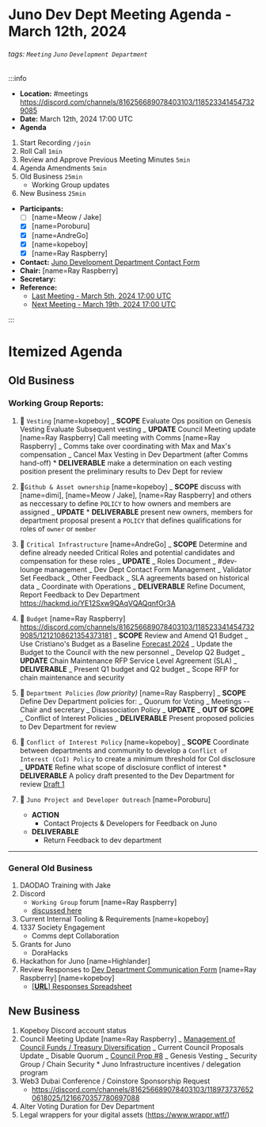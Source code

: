 # Juno Dev Dept Meeting Agenda - March 12th, 2024

###### tags: `Meeting` `Juno` `Development Department`

:::info

- **Location:** #meetings https://discord.com/channels/816256689078403103/1185233414547329085
- **Date:** March 12th, 2024 17:00 UTC
- **Agenda**

1. Start Recording `/join`
1. Roll Call `1min`
1. Review and Approve Previous Meeting Minutes `5min`
1. Agenda Amendments `5min`
1. Old Business `25min`
   - Working Group updates
1. New Business `25min`

- **Participants:**
  - [ ] [name=Meow / Jake]
  - [x] [name=Poroburu]
  - [x] [name=AndreGo]
  - [x] [name=kopeboy]
  - [x] [name=Ray Raspberry]
- **Contact:** [Juno Development Department Contact Form](https://forms.gle/rzCphth2rTPjKzum9)
- **Chair:** [name=Ray Raspberry]
- **Secretary:**
- **Reference:**
  - [Last Meeting - March 5th, 2024 17:00 UTC](https://hackmd.io/vIGbdRv9S4WzliF4SXgveA?view)
  - [Next Meeting - March 19th, 2024 17:00 UTC](https://hackmd.io/9fuHimlDRmKWcul8WcO6tg?view)

:::

# Itemized Agenda

## Old Business

### Working Group Reports:

1. :handshake: `Vesting` [name=kopeboy] _ **SCOPE** Evaluate Ops position on Genesis Vesting Evaluate Subsequent vesting _ **UPDATE** Council Meeting update [name=Ray Raspberry] Call meeting with Comms [name=Ray Raspberry] _ Comms take over coordinating with Max and Max's compensation _ Cancel Max Vesting in Dev Department (after Comms hand-off) \* **DELIVERABLE** make a determination on each vesting position present the preliminary results to Dev Dept for review
1. :handshake:`Github & Asset ownership` [name=kopeboy] _ **SCOPE** discuss with [name=dimi], [name=Meow / Jake], [name=Ray Raspberry] and others as neccessary to define `POLICY` to how owners and members are assigned _ **UPDATE** \* **DELIVERABLE** present new owners, members for department proposal present a `POLICY` that defines qualifications for roles of `owner` or `member`

1. :handshake: `Critical Infrastructure` [name=AndreGo] _ **SCOPE** Determine and define already needed Critical Roles and potential candidates and compensation for these roles _ **UPDATE** _ Roles Document _ #dev-lounge management _ Dev Dept Contact Form Management _ Validator Set Feedback _ Other Feedback _ SLA agreements based on historical data _ Coordinate with Operations _ **DELIVERABLE** Refine Document, Report Feedback to Dev Department https://hackmd.io/YE12Sxw9QAqVQAQqnfOr3A

1. :handshake: `Budget` [name=Ray Raspberry] https://discord.com/channels/816256689078403103/1185233414547329085/1212108621354373181 _ **SCOPE** Review and Amend Q1 Budget _ Use Cristiano's Budget as a Baseline [Forecast 2024](https://docs.google.com/spreadsheets/d/e/2PACX-1vSsQQcLg3ExZ642oNnA_viARqniyC4-J6CW6nyrIoyK-BQuahrbR5mJXeROjuWw3IZ4XL96CWi-sBqb/pubhtml#) _ Update the Budget to the Council with the new personnel _ Develop Q2 Budget _ **UPDATE** Chain Maintenance RFP Service Level Agreement (SLA) _ **DELIVERABLE** _ Present Q1 budget and Q2 budget _ Scope RFP for chain maintenance and security

1. :handshake: `Department Policies` _(low priority)_ [name=Ray Raspberry] _ **SCOPE** Define Dev Department policies for: _ Quorum for Voting _ Meetings -- Chair and secretary _ Disassociation Policy _ **UPDATE** _ **OUT OF SCOPE** _ Conflict of Interest Policies _ **DELIVERABLE** Present proposed policies to Dev Department for review

1. :handshake: `Conflict of Interest Policy` [name=kopeboy] _ **SCOPE** Coordinate between departments and community to develop a `Conflict of Interest (CoI) Policy` to create a minimum threshold for CoI disclosure _ **UPDATE** Refine what scope of disclosure conflict of interest \* **DELIVERABLE** A policy draft presented to the Dev Department for review [Draft 1](https://hackmd.io/@8minKXPBR2aj-IgFuUgv1w/HJrXscQ6p/edit)
1. :handshake: `Juno Project and Developer Outreach` [name=Poroburu]
   - **ACTION**
     - Contact Projects & Developers for Feedback on Juno
   - **DELIVERABLE**
     - Return Feedback to dev department

---

### General Old Business

1. DAODAO Training with Jake
1. Discord
   - `Working Group` forum [name=Ray Raspberry]
   - [discussed here](https://discord.com/channels/816256689078403103/1189737376520618025/1214845273508020285)
1. Current Internal Tooling & Requirements [name=kopeboy]
1. 1337 Society Engagement
   - Comms dept Collaboration
1. Grants for Juno
   - DoraHacks
1. Hackathon for Juno [name=Highlander]
1. Review Responses to [Dev Department Communication Form](https://forms.gle/rzCphth2rTPjKzum9) [name=Ray Raspberry] [name=kopeboy]
   - [[**URL**] Responses Spreadsheet](https://docs.google.com/spreadsheets/d/1s0g6kulm7kis5GBGmj2oJLbKQtDHyILKfDLlvGMwmfc/edit#gid=7875893)

## New Business

1. Kopeboy Discord account status
1. Council Meeting Update [name=Ray Raspberry] _ [Management of Council Funds / Treasury Diversification](https://discord.com/channels/816256689078403103/1189737376520618025/1212878425833082933) _ Current Council Proposals Update _ Disable Quorum _ [Council Prop #8](https://daodao.zone/dao/juno1nmezpepv3lx45mndyctz2lzqxa6d9xzd2xumkxf7a6r4nxt0y95qypm6c0/proposals/A8) _ Genesis Vesting _ Security Group / Chain Security \* Juno Infrastructure incentives / delegation program
1. Web3 Dubai Conference / Coinstore Sponsorship Request
   - https://discord.com/channels/816256689078403103/1189737376520618025/1216670357780697088
1. Alter Voting Duration for Dev Department
1. Legal wrappers for your digital assets (https://www.wrappr.wtf/)
